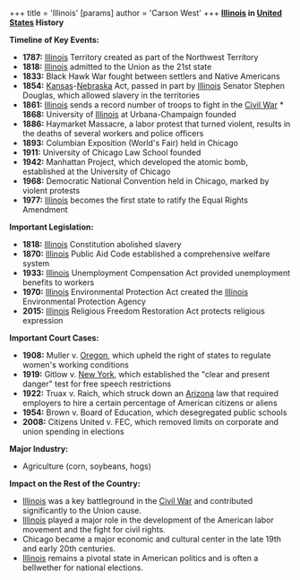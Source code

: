 +++
 title = 'Illinois'
[params]
	author = 'Carson West'
+++
**[Illinois](./../illinois/) in [United States](./../united-states/) History**

**Timeline of Key Events:**

* **1787:** [Illinois](./../illinois/) Territory created as part of the Northwest Territory
* **1818:** [Illinois](./../illinois/) admitted to the Union as the 21st state
* **1833:** Black Hawk War fought between settlers and Native Americans
* **1854:** [Kansas](./../kansas/)-[Nebraska](./../nebraska/) Act, passed in part by [Illinois](./../illinois/) Senator Stephen Douglas, which allowed slavery in the territories
* **1861:** [Illinois](./../illinois/) sends a record number of troops to fight in the [Civil War](./../civil-war/) * **1868:** University of [Illinois](./../illinois/) at Urbana-Champaign founded
* **1886:** Haymarket Massacre, a labor protest that turned violent, results in the deaths of several workers and police officers
* **1893:** Columbian Exposition (World's Fair) held in Chicago
* **1911:** University of Chicago Law School founded
* **1942:** Manhattan Project, which developed the atomic bomb, established at the University of Chicago
* **1968:** Democratic National Convention held in Chicago, marked by violent protests
* **1977:** [Illinois](./../illinois/) becomes the first state to ratify the Equal Rights Amendment

**Important Legislation:**

* **1818:** [Illinois](./../illinois/) Constitution abolished slavery
* **1870:** [Illinois](./../illinois/) Public Aid Code established a comprehensive welfare system
* **1933:** [Illinois](./../illinois/) Unemployment Compensation Act provided unemployment benefits to workers
* **1970:** [Illinois](./../illinois/) Environmental Protection Act created the [Illinois](./../illinois/) Environmental Protection Agency
* **2015:** [Illinois](./../illinois/) Religious Freedom Restoration Act protects religious expression

**Important Court Cases:**

* **1908:** Muller v. [Oregon](./../oregon/), which upheld the right of states to regulate women's working conditions
* **1919:** Gitlow v. [New York](./../new-york/), which established the "clear and present danger" test for free speech restrictions
* **1922:** Truax v. Raich, which struck down an [Arizona](./../arizona/) law that required employers to hire a certain percentage of American citizens or aliens
* **1954:** Brown v. Board of Education, which desegregated public schools
* **2008:** Citizens United v. FEC, which removed limits on corporate and union spending in elections

**Major Industry:**

* Agriculture (corn, soybeans, hogs)

**Impact on the Rest of the Country:**

* [Illinois](./../illinois/) was a key battleground in the [Civil War](./../civil-war/) and contributed significantly to the Union cause.
* [Illinois](./../illinois/) played a major role in the development of the American labor movement and the fight for civil rights.
* Chicago became a major economic and cultural center in the late 19th and early 20th centuries.
* [Illinois](./../illinois/) remains a pivotal state in American politics and is often a bellwether for national elections.